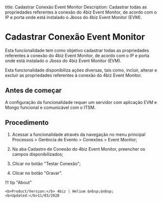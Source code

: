title: Cadastrar Conexão Event Monitor
Description: Cadastrar todas as propriedades referentes à conexão do 4biz Event Monitor, de acordo com o IP e porta onde está instalado o Jboss do 4biz Event Monitor (EVM).
# Cadastrar Conexão Event Monitor

Esta funcionalidade tem como objetivo cadastrar todas as propriedades referentes
à conexão do 4biz Event Monitor, de acordo com o IP e porta onde está
instalado o Jboss do 4biz Event Monitor (EVM).

Esta funcionalidade disponibiliza ações diversas, tais como, incluir, alterar e
excluir as propriedades referentes à conexão do 4biz Event Monitor.

Antes de começar
--------------------

A configuração da funcionalidade requer um servidor com aplicação EVM e Mongo
funcional e comunicável com o ITSM.

Procedimento
----------------

1.  Acessar a funcionalidade através da navegação no menu principal Processos \>
    Gerência de Evento \> Conexões \> Event Monitor;

2.  Na aba Cadastro de Conexão do 4biz Event Monitor, preencher os campos
    disponibilizados;

3.  Clicar no botão "Testar Conexão";

4.  Clicar no botão "Gravar".


!!! tip "About"

    <b>Product/Version:</b> 4biz | Helium &nbsp;&nbsp;
    <b>Updated:</b>11/03/2020
